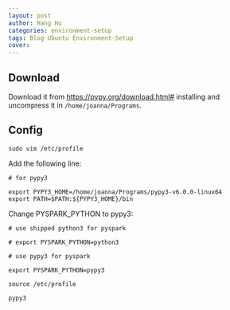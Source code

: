 ```yaml
---
layout: post
author: Hang Hu
categories: environment-setup
tags: Blog Ubuntu Environment-Setup 
cover: 
---
```

## Download

Download it from https://pypy.org/download.html# installing and uncompress it in `/home/joanna/Programs`.

## Config

```
sudo vim /etc/profile
```


Add the following line:


```
# for pypy3

export PYPY3_HOME=/home/joanna/Programs/pypy3-v6.0.0-linux64
export PATH=$PATH:${PYPY3_HOME}/bin
```


Change PYSPARK_PYTHON to pypy3:


```
# use shipped python3 for pyspark

# export PYSPARK_PYTHON=python3

# use pypy3 for pyspark

export PYSPARK_PYTHON=pypy3
```



```
source /etc/profile
```


```
pypy3
```

